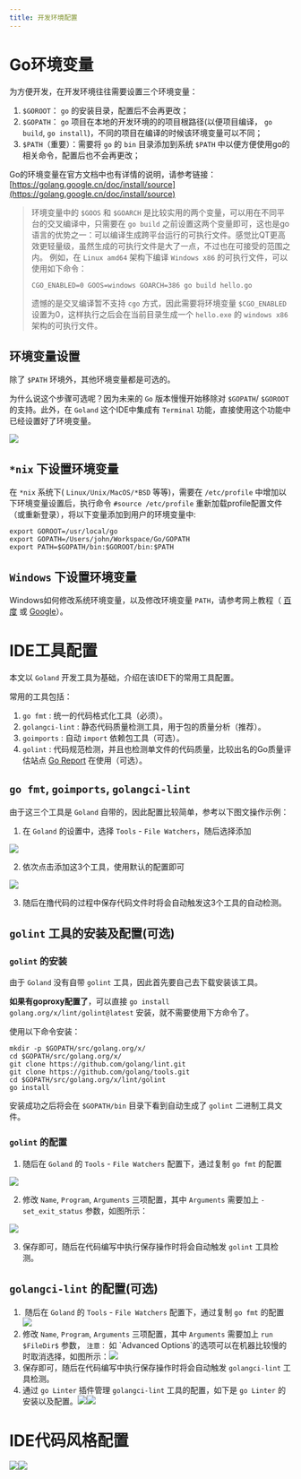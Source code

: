 ```yaml
---
title: 开发环境配置
---
```


# Go环境变量

为方便开发，在开发环境往往需要设置三个环境变量：

1. `$GOROOT`： `go` 的安装目录，配置后不会再更改；
2. `$GOPATH`： `go` 项目在本地的开发环境的的项目根路径(以便项目编译， `go build`, `go install`)，不同的项目在编译的时候该环境变量可以不同；
3. `$PATH`（重要）：需要将 `go` 的 `bin` 目录添加到系统 `$PATH` 中以便方便使用go的相关命令，配置后也不会再更改；

Go的环境变量在官方文档中也有详情的说明，请参考链接： [https://golang.google.cn/doc/install/source](https://golang.google.cn/doc/install/source)

> 环境变量中的 `$GOOS` 和 `$GOARCH` 是比较实用的两个变量，可以用在不同平台的交叉编译中，只需要在 `go build` 之前设置这两个变量即可，这也是go语言的优势之一：可以编译生成跨平台运行的可执行文件。感觉比QT更高效更轻量级，虽然生成的可执行文件是大了一点，不过也在可接受的范围之内。 例如，在 `Linux amd64` 架构下编译 `Windows x86` 的可执行文件，可以使用如下命令：
>
> ```
> CGO_ENABLED=0 GOOS=windows GOARCH=386 go build hello.go
> ```
>
> 遗憾的是交叉编译暂不支持 `cgo` 方式，因此需要将环境变量 `$CGO_ENABLED` 设置为0，这样执行之后会在当前目录生成一个 `hello.exe` 的 `windows x86` 架构的可执行文件。

## 环境变量设置

除了 `$PATH` 环境外，其他环境变量都是可选的。

为什么说这个步骤可选呢？因为未来的 `Go` 版本慢慢开始移除对 `$GOPATH`/ `$GOROOT` 的支持。此外，在 `Goland` 这个IDE中集成有 `Terminal` 功能，直接使用这个功能中已经设置好了环境变量。

![](/download/attachments/1114389/goland7.png?version=1&modificationDate=1608636806706&api=v2)

## `*nix` 下设置环境变量

在 `*nix` 系统下( `Linux/Unix/MacOS/*BSD` 等等)，需要在 `/etc/profile` 中增加以下环境变量设置后，执行命令 `#source /etc/profile` 重新加载profile配置文件（或重新登录），将以下变量添加到用户的环境变量中:

```
export GOROOT=/usr/local/go
export GOPATH=/Users/john/Workspace/Go/GOPATH
export PATH=$GOPATH/bin:$GOROOT/bin:$PATH
```

## `Windows` 下设置环境变量

Windows如何修改系统环境变量，以及修改环境变量 `PATH`，请参考网上教程（ [百度](https://www.baidu.com/s?wd=Windows%20%E4%BF%AE%E6%94%B9%E7%B3%BB%E7%BB%9F%E7%8E%AF%E5%A2%83%E5%8F%98%E9%87%8F%20PATH) 或 [Google](https://www.google.com/search?q=Windows+修改系统环境变量+PATH)）。

# IDE工具配置

本文以 `Goland` 开发工具为基础，介绍在该IDE下的常用工具配置。

常用的工具包括：

1. `go fmt` : 统一的代码格式化工具（必须）。
2. `golangci-lint` : 静态代码质量检测工具，用于包的质量分析（推荐）。
3. `goimports` : 自动 `import` 依赖包工具（可选）。
4. `golint` : 代码规范检测，并且也检测单文件的代码质量，比较出名的Go质量评估站点 [Go Report](https://goreportcard.com) 在使用（可选）。

## `go fmt`, `goimports`, `golangci-lint`

由于这三个工具是 `Goland` 自带的，因此配置比较简单，参考以下图文操作示例：

1. 在 `Goland` 的设置中，选择 `Tools` \- `File Watchers`，随后选择添加

![](/download/attachments/1114389/WX20190619-092825@2x.jpg?version=1&modificationDate=1608636953157&api=v2)

2. 依次点击添加这3个工具，使用默认的配置即可

![](/download/attachments/1114389/WX20190619-093508@2x.jpg?version=1&modificationDate=1608636968029&api=v2)

3. 随后在撸代码的过程中保存代码文件时将会自动触发这3个工具的自动检测。


## `golint` 工具的安装及配置(可选)

### `golint` 的安装

由于 `Goland` 没有自带 `golint` 工具，因此首先要自己去下载安装该工具。

**如果有goproxy配置了**，可以直接 `go install golang.org/x/lint/golint@latest` 安装，就不需要使用下方命令了。

使用以下命令安装：

```
mkdir -p $GOPATH/src/golang.org/x/
cd $GOPATH/src/golang.org/x/
git clone https://github.com/golang/lint.git
git clone https://github.com/golang/tools.git
cd $GOPATH/src/golang.org/x/lint/golint
go install
```

安装成功之后将会在 `$GOPATH/bin` 目录下看到自动生成了 `golint` 二进制工具文件。

### `golint` 的配置

1. 随后在 `Goland` 的 `Tools` \- `File Watchers` 配置下，通过复制 `go fmt` 的配置

![](/download/attachments/1114389/WX20190619-201818@2x.jpg?version=1&modificationDate=1608637035360&api=v2)

2. 修改 `Name`, `Program`, `Arguments` 三项配置，其中 `Arguments` 需要加上 `-set_exit_status` 参数，如图所示：

![](/download/attachments/1114389/WX20190619-201304@2x.jpg?version=1&modificationDate=1608637052195&api=v2)

3. 保存即可，随后在代码编写中执行保存操作时将会自动触发 `golint` 工具检测。


## `golangci-lint` 的配置(可选)

1.  随后在 `Goland` 的 `Tools` \- `File Watchers` 配置下，通过复制 `go fmt` 的配置![](/download/attachments/1114389/WX20211118-104741@2x.png?version=1&modificationDate=1637203794880&api=v2)
2. 修改 `Name`, `Program`, `Arguments` 三项配置，其中 `Arguments` 需要加上 `run $FileDir$` 参数， `注意：` 如 \`Advanced Options\`的选项可以在机器比较慢的时取消选择，如图所示：![](/download/attachments/1114389/WX20211118-104916@2x.png?version=1&modificationDate=1637203801693&api=v2)
3. 保存即可，随后在代码编写中执行保存操作时将会自动触发 `golangci-lint` 工具检测。
4. 通过 `go Linter` 插件管理 `golangci-lint` 工具的配置，如下是 `go Linter` 的安装以及配置。![](/download/attachments/1114389/WX20211118-105031@2x.png?version=1&modificationDate=1637204307161&api=v2)![](/download/attachments/1114389/WX20211118-105104@2x.png?version=1&modificationDate=1637204320266&api=v2)

# IDE代码风格配置

![](/download/attachments/1114389/WX20211118-104110@2x.png?version=1&modificationDate=1637203358759&api=v2)![](/download/attachments/1114389/WX20211118-104137@2x.png?version=1&modificationDate=1637203366867&api=v2)